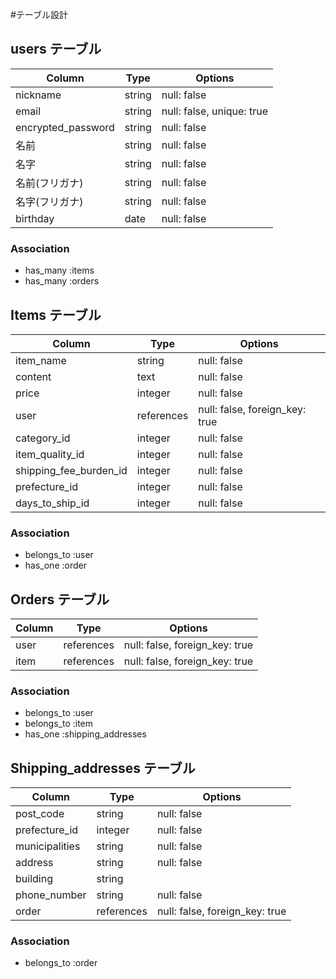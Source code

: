 #テーブル設計

## users テーブル

| Column             | Type   | Options                   |
| ------------------ | ------ | ------------------------- |
| nickname           | string | null: false               |
| email              | string | null: false, unique: true |
| encrypted_password | string | null: false               |
| 名前                | string | null: false               |
| 名字                | string | null: false               |
| 名前(フリガナ)       | string | null: false               |
| 名字(フリガナ)       | string | null: false               |
| birthday           | date   | null: false               |

### Association

- has_many :items
- has_many :orders

## Items テーブル

| Column                 | Type       | Options                        |
| ---------------------- | ---------- | ------------------------------ |
| item_name              | string     | null: false                    |
| content                | text       | null: false                    |
| price                  | integer    | null: false                    |
| user                   | references | null: false, foreign_key: true |
| category_id            | integer    | null: false                    |
| item_quality_id        | integer    | null: false                    |
| shipping_fee_burden_id | integer    | null: false                    |
| prefecture_id          | integer    | null: false                    |
| days_to_ship_id        | integer    | null: false                    |

### Association

- belongs_to :user
- has_one :order

## Orders テーブル

| Column | Type       | Options                        |
| ------ | ---------- | ------------------------------ |
| user   | references | null: false, foreign_key: true |
| item   | references | null: false, foreign_key: true |

### Association

- belongs_to :user
- belongs_to :item
- has_one :shipping_addresses

## Shipping_addresses テーブル

| Column           | Type       | Options                        |
| ---------------- | ---------- | ------------------------------ |
| post_code        | string     | null: false                    |
| prefecture_id    | integer    | null: false                    |
| municipalities   | string     | null: false                    |
| address          | string     | null: false                    |
| building         | string     |                                |
| phone_number     | string     | null: false                    |
| order            | references | null: false, foreign_key: true |

### Association

- belongs_to :order